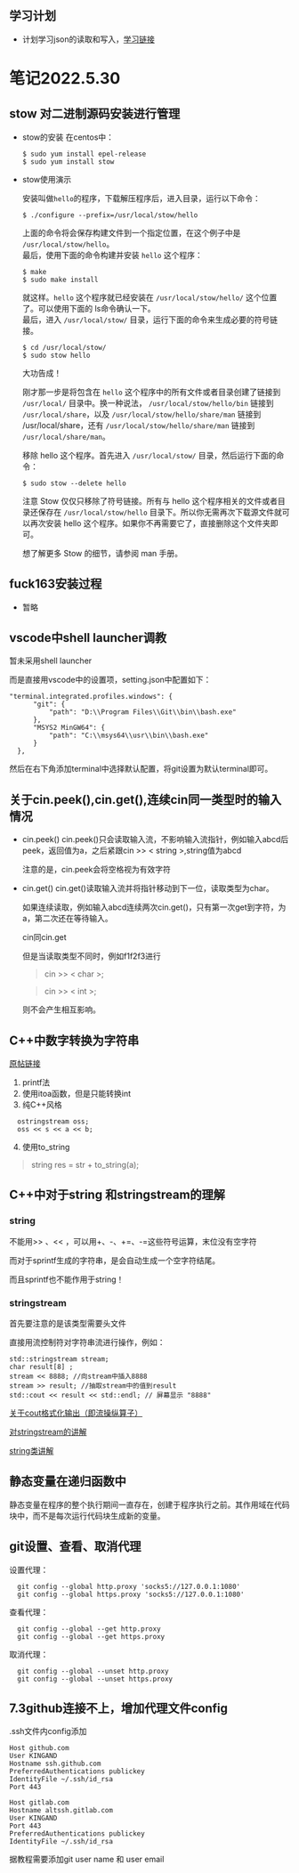 ## 学习计划
  - 计划学习json的读取和写入，[学习链接](https://blog.csdn.net/shuiyixin/article/details/89330529)

#  笔记2022.5.30
## stow 对二进制源码安装进行管理
+ stow的安装
  在centos中：
  ```
  $ sudo yum install epel-release  
  $ sudo yum install stow  
  ```  
+ stow使用演示

  安装叫做`hello`的程序，下载解压程序后，进入目录，运行以下命令：
  ```
  $ ./configure --prefix=/usr/local/stow/hello
  ```
  上面的命令将会保存构建文件到一个指定位置，在这个例子中是 `/usr/local/stow/hello`。  
  最后，使用下面的命令构建并安装 `hello` 这个程序：
  ```
  $ make  
  $ sudo make install
  ```
  就这样。`hello` 这个程序就已经安装在 `/usr/local/stow/hello/` 这个位置了。可以使用下面的 ls命令确认一下。  
  最后，进入 `/usr/local/stow/` 目录，运行下面的命令来生成必要的符号链接。
  ```
  $ cd /usr/local/stow/  
  $ sudo stow hello
  ```
  大功告成！

  刚才那一步是将包含在 `hello` 这个程序中的所有文件或者目录创建了链接到 `/usr/local/` 目录中。换一种说法， `/usr/local/stow/hello/bin` 链接到 `/usr/local/share`，以及 `/usr/local/stow/hello/share/man` 链接到 /usr/local/share，还有 `/usr/local/stow/hello/share/man` 链接到 `/usr/local/share/man`。

  移除 hello 这个程序。首先进入 `/usr/local/stow/` 目录，然后运行下面的命令：

  `$ sudo stow --delete hello`

  注意 Stow 仅仅只移除了符号链接。所有与 hello 这个程序相关的文件或者目录还保存在 `/usr/local/stow/hello` 目录下。所以你无需再次下载源文件就可以再次安装 hello 这个程序。如果你不再需要它了，直接删除这个文件夹即可。

  想了解更多 Stow 的细节，请参阅 man 手册。

## fuck163安装过程
+ 暂略
  

## vscode中shell launcher调教
  暂未采用shell launcher

  而是直接用vscode中的设置项，setting.json中配置如下：
  ```
  "terminal.integrated.profiles.windows": {
        "git": {
            "path": "D:\\Program Files\\Git\\bin\\bash.exe"
        },
        "MSYS2 MinGW64": {
            "path": "C:\\msys64\\usr\\bin\\bash.exe"
        }
    },
  ```
  然后在右下角添加terminal中选择默认配置，将git设置为默认terminal即可。

## 关于cin.peek(),cin.get(),连续cin同一类型时的输入情况
  - cin.peek()
    cin.peek()只会读取输入流，不影响输入流指针，例如输入abcd后peek，返回值为a，之后紧跟cin >> < string >,string值为abcd

    注意的是，cin.peek会将空格视为有效字符
  - cin.get()
    cin.get()读取输入流并将指针移动到下一位，读取类型为char。

    如果连续读取，例如输入abcd连续两次cin.get()，只有第一次get到字符，为a，第二次还在等待输入。

    cin同cin.get

    但是当读取类型不同时，例如f1f2f3进行
    > cin >> < char >;

    > cin >> < int >;
    
    则不会产生相互影响。

## C++中数字转换为字符串
  [原帖链接](https://blog.csdn.net/PROGRAM_anywhere/article/details/63720261)  
  1. printf法
  2. 使用itoa函数，但是只能转换int
  3. 纯C++风格
  ```
    ostringstream oss;
    oss << s << a << b;
  ```
  4. 使用to_string  
  > string res = str + to_string(a);

## C++中对于string 和stringstream的理解
  ### string
  不能用>> 、<< ，可以用+、-、+=、-=这些符号运算，末位没有空字符

  而对于sprintf生成的字符串，是会自动生成一个空字符结尾。

  而且sprintf也不能作用于string！

  ### stringstream
  首先要注意的是该类型需要头文件<sstream>

  直接用流控制符对字符串流进行操作，例如：
  ```
  std::stringstream stream;
  char result[8] ;
  stream << 8888; //向stream中插入8888
  stream >> result; //抽取stream中的值到result
  std::cout << result << std::endl; // 屏幕显示 "8888"
  ```
[关于cout格式化输出（即流操纵算子）](http://c.biancheng.net/view/275.html)

[对stringstream的讲解](https://blog.csdn.net/xw20084898/article/details/21939811)

[string类讲解](http://c.biancheng.net/view/400.html)

## 静态变量在递归函数中
  静态变量在程序的整个执行期间一直存在，创建于程序执行之前。其作用域在代码块中，而不是每次运行代码块生成新的变量。

## git设置、查看、取消代理
设置代理：
```
  git config --global http.proxy 'socks5://127.0.0.1:1080' 
  git config --global https.proxy 'socks5://127.0.0.1:1080'
```
查看代理：
```
  git config --global --get http.proxy
  git config --global --get https.proxy
```
取消代理：
```
  git config --global --unset http.proxy
  git config --global --unset https.proxy
```

## 7.3github连接不上，增加代理文件config
  .ssh文件内config添加
  ```
  Host github.com
  User KINGAND
  Hostname ssh.github.com
  PreferredAuthentications publickey
  IdentityFile ~/.ssh/id_rsa
  Port 443  

  Host gitlab.com
  Hostname altssh.gitlab.com
  User KINGAND
  Port 443
  PreferredAuthentications publickey
  IdentityFile ~/.ssh/id_rsa
  ```
  据教程需要添加git user name 和 user email